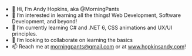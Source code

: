 - 👋 Hi, I’m Andy Hopkins, aka @MorningPants
- 👀 I’m interested in learning all the things!  Web Development, Software Development, and beyond!
- 🌱 I’m currently learning C# and .NET 6, CSS animations and UX/UI principles.
- 💞️ I’m looking to collaborate on learning the basics
- 📫 Reach me at morningpants@gmail.com or at www.hopkinsandy.com!
